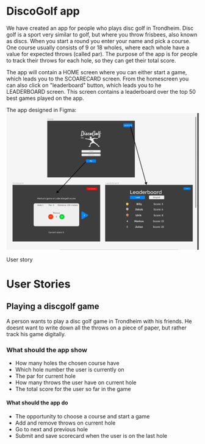 # DiscoGolf app
We have created an app for people who plays disc golf in Trondheim. Disc golf is a sport very similar to golf, but where you throw frisbees, also known as discs. When you start a round you enter your name and pick a course. One course usually consists of 9 or 18 wholes, where each whole have a value for expected throws (called par). The purpose of the app is for people to track their throws for each hole, so they can get their total score. 

The app will contain a HOME screen where you can either start a game, which leads you to the SCOARECARD screen. From the homescreen you can also click on "leaderboard" button, which leads you to he LEADERBOARD screen. This screen contains a leaderboard over the top 50 best games played on the app. 

The app designed in Figma:
![My Image](recourses/figmaScreenshot.png)

User story
# User Stories 

## Playing a discgolf game 

A person wants to play a disc golf game in Trondheim with his friends. He doesnt want to write down all the throws on a piece of paper, but rather track his game digitally. 

### What should the app show

* How many holes the chosen course have 
* Which hole number the user is currently on 
* The par for current hole 
* How many throws the user have on current hole 
* The total score for the user so far in the game 

#### What should the app do 

* The opportunity to choose a course and start a game
* Add and remove throws on current hole 
* Go to next and previous hole 
* Submit and save scorecard when the user is on the last hole

